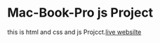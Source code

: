 # Mac-Book-Pro js Project

this is html and css and js Projcct.[live websilte](https://mac-book-pro-assigment.netlify.app/)
